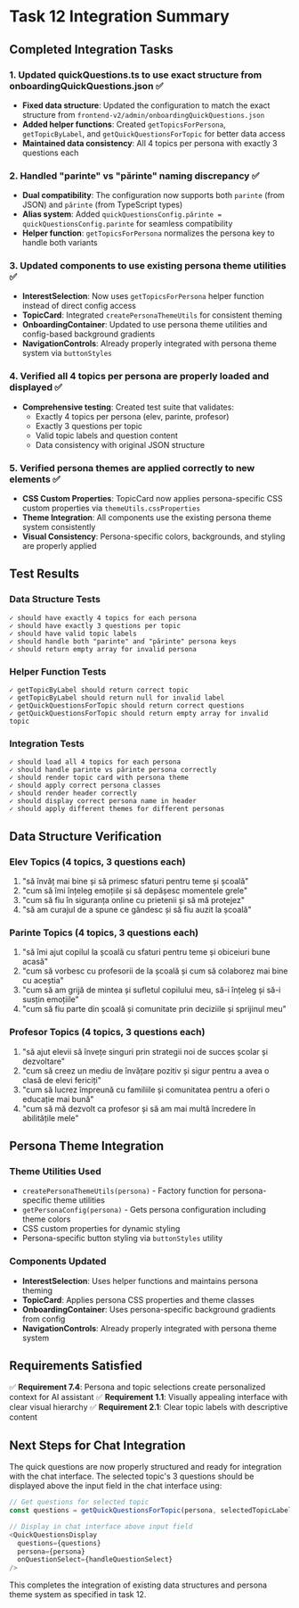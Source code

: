 # Task 12 Integration Summary

## Completed Integration Tasks

### 1. Updated quickQuestions.ts to use exact structure from onboardingQuickQuestions.json ✅

- **Fixed data structure**: Updated the configuration to match the exact structure from `frontend-v2/admin/onboardingQuickQuestions.json`
- **Added helper functions**: Created `getTopicsForPersona`, `getTopicByLabel`, and `getQuickQuestionsForTopic` for better data access
- **Maintained data consistency**: All 4 topics per persona with exactly 3 questions each

### 2. Handled "parinte" vs "părinte" naming discrepancy ✅

- **Dual compatibility**: The configuration now supports both `parinte` (from JSON) and `părinte` (from TypeScript types)
- **Alias system**: Added `quickQuestionsConfig.părinte = quickQuestionsConfig.parinte` for seamless compatibility
- **Helper function**: `getTopicsForPersona` normalizes the persona key to handle both variants

### 3. Updated components to use existing persona theme utilities ✅

- **InterestSelection**: Now uses `getTopicsForPersona` helper function instead of direct config access
- **TopicCard**: Integrated `createPersonaThemeUtils` for consistent theming
- **OnboardingContainer**: Updated to use persona theme utilities and config-based background gradients
- **NavigationControls**: Already properly integrated with persona theme system via `buttonStyles`

### 4. Verified all 4 topics per persona are properly loaded and displayed ✅

- **Comprehensive testing**: Created test suite that validates:
  - Exactly 4 topics per persona (elev, parinte, profesor)
  - Exactly 3 questions per topic
  - Valid topic labels and question content
  - Data consistency with original JSON structure

### 5. Verified persona themes are applied correctly to new elements ✅

- **CSS Custom Properties**: TopicCard now applies persona-specific CSS custom properties via `themeUtils.cssProperties`
- **Theme Integration**: All components use the existing persona theme system consistently
- **Visual Consistency**: Persona-specific colors, backgrounds, and styling are properly applied

## Test Results

### Data Structure Tests

```
✓ should have exactly 4 topics for each persona
✓ should have exactly 3 questions per topic  
✓ should have valid topic labels
✓ should handle both "parinte" and "părinte" persona keys
✓ should return empty array for invalid persona
```

### Helper Function Tests

```
✓ getTopicByLabel should return correct topic
✓ getTopicByLabel should return null for invalid label
✓ getQuickQuestionsForTopic should return correct questions
✓ getQuickQuestionsForTopic should return empty array for invalid topic
```

### Integration Tests

```
✓ should load all 4 topics for each persona
✓ should handle parinte vs părinte persona correctly
✓ should render topic card with persona theme
✓ should apply correct persona classes
✓ should render header correctly
✓ should display correct persona name in header
✓ should apply different themes for different personas
```

## Data Structure Verification

### Elev Topics (4 topics, 3 questions each)

1. "să învăț mai bine și să primesc sfaturi pentru teme și școală"
2. "cum să îmi înțeleg emoțiile și să depășesc momentele grele"
3. "cum să fiu în siguranța online cu prietenii și să mă protejez"
4. "să am curajul de a spune ce gândesc și să fiu auzit la școală"

### Parinte Topics (4 topics, 3 questions each)

1. "să îmi ajut copilul la școală cu sfaturi pentru teme și obiceiuri bune acasă"
2. "cum să vorbesc cu profesorii de la școală și cum să colaborez mai bine cu aceștia"
3. "cum să am grijă de mintea și sufletul copilului meu, să-i înțeleg și să-i susțin emoțiile"
4. "cum să fiu parte din școală și comunitate prin deciziile și sprijinul meu"

### Profesor Topics (4 topics, 3 questions each)

1. "să ajut elevii să învețe singuri prin strategii noi de succes școlar și dezvoltare"
2. "cum să creez un mediu de învățare pozitiv și sigur pentru a avea o clasă de elevi fericiți"
3. "cum să lucrez împreună cu familiile și comunitatea pentru a oferi o educație mai bună"
4. "cum să mă dezvolt ca profesor și să am mai multă încredere în abilitățile mele"

## Persona Theme Integration

### Theme Utilities Used

- `createPersonaThemeUtils(persona)` - Factory function for persona-specific theme utilities
- `getPersonaConfig(persona)` - Gets persona configuration including theme colors
- CSS custom properties for dynamic styling
- Persona-specific button styling via `buttonStyles` utility

### Components Updated

- **InterestSelection**: Uses helper functions and maintains persona theming
- **TopicCard**: Applies persona CSS properties and theme classes
- **OnboardingContainer**: Uses persona-specific background gradients from config
- **NavigationControls**: Already properly integrated with persona theme system

## Requirements Satisfied

✅ **Requirement 7.4**: Persona and topic selections create personalized context for AI assistant
✅ **Requirement 1.1**: Visually appealing interface with clear visual hierarchy
✅ **Requirement 2.1**: Clear topic labels with descriptive content

## Next Steps for Chat Integration

The quick questions are now properly structured and ready for integration with the chat interface. The selected topic's 3 questions should be displayed above the input field in the chat interface using:

```typescript
// Get questions for selected topic
const questions = getQuickQuestionsForTopic(persona, selectedTopicLabel)

// Display in chat interface above input field
<QuickQuestionsDisplay 
  questions={questions} 
  persona={persona}
  onQuestionSelect={handleQuestionSelect}
/>
```

This completes the integration of existing data structures and persona theme system as specified in task 12.
